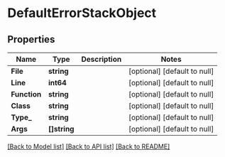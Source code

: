 # DefaultErrorStackObject

## Properties
Name | Type | Description | Notes
------------ | ------------- | ------------- | -------------
**File** | **string** |  | [optional] [default to null]
**Line** | **int64** |  | [optional] [default to null]
**Function** | **string** |  | [optional] [default to null]
**Class** | **string** |  | [optional] [default to null]
**Type_** | **string** |  | [optional] [default to null]
**Args** | **[]string** |  | [optional] [default to null]

[[Back to Model list]](../README.md#documentation-for-models) [[Back to API list]](../README.md#documentation-for-api-endpoints) [[Back to README]](../README.md)

